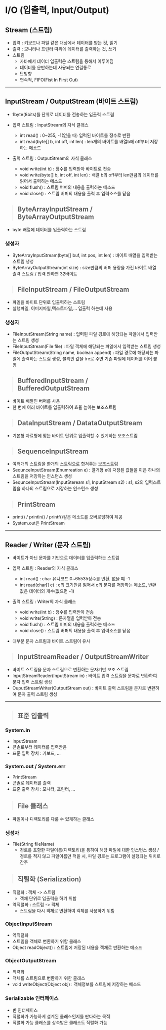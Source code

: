 # I/O (입출력, Input/Output)
## Stream (스트림)
* 입력 : 키보드나 파일 같은 대상에서 데이터를 받는 것, 읽기
* 출력 : 모니터나 프린터 따위에 데이터를 출력하는 것, 쓰기
* 스트림
  * 자바에서 데이터 입출력은 스트림을 통해서 이루어짐
  * 데이터를 운반하는데 사용되는 연결통로
  * 단방향 
  * 연속적, FIFO(Fist In First Out)
---
## InputStream / OutputStream (바이트 스트림)
* 1byte(8bits)를 단위로 데이터를 전송하는 입출력 스트림
* 입력 스트림 : InputStream의 자식 클래스
  * int read() : 0~255, -1(없을 때) 입력된 바이트를 정수로 반환
  * int read(byte[] b, int off, int len) : len개의 바이트를 배열b에 off부터 저장하는 메소드

* 출력 스트림 : OutputStream의 자식 클래스
  * void write(int b) : 정수를 입력받아 바이트로 전송
  * void write(byte[] b, int off, int len) : 배열 b의 off부터 len만큼의 데이터를 읽어서 출력하는 메소드
  * void flush() : 스트림 버퍼의 내용을 출력하는 메소드
  * void close() : 스트림 버퍼의 내용을 출력 후 입력소스를 닫음
  

> ## ByteArrayInputStream / ByteArrayOutputStream
* byte 배열에 데이터를 입출력하는 스트림

### 생성자
* ByteArrayInputStream(byte[] buf, int pos, int len) : 바이트 배열을 입력받는 스트림 생성
* ByteArrayOutputStream(int size) : size만큼의 버퍼 용량을 가진 바이트 배열 출력 스트림 / 입력 안하면 32바이트

> ## FileInputStream / FileOutputStream
* 파일을 바이트 단위로 입출력하는 스트림
* 실행파일, 이미지파일,텍스트파일,... 입출력 하는데 사용

### 생성자
* FileInputStream(String name) : 입력된 파일 경로에 해당되는 파일에서 입력받는 스트림 생성
* FileInputStream(File file) : 파일 객체에 해당되는 파일에서 입력받는 스트림 생성
* FileOutputStream(String name, boolean append) : 파일 경로에 해당되는 파일에 출력하는 스트림 생성, 불리언 값을 tre로 주면 기존 파일에 데이터를 이어 붙임

> ## BufferedInputStream / BufferedOutputStream
* 바이트 배열인 버퍼를 사용
* 한 번에 여러 바이트를 입출력하여 효율 높이는 보조스트림


> ## DataInputStream / DatataOutputStream
* 기본형 자료형에 맞는 바이트 단위로 입출력할 수 있게하는 보조스트림

> ## SequenceInputStream
* 여러개의 스트림을 한개의 스트림으로 합쳐주는 보조스트림
* SequnceInputStream(Enumreation e) : 열거형 e에 저장된 값들을 이은 하나의 스트림을 저장하는 인스턴스 생성
* SequnceInputStream(InputSteream s1, InputStream s2) : s1, s2의 입력스트림을 하나의 스트림으로 저장하는 인스턴스 생성


> ## PrintStream
* print() / println() / printf()같은 메소드를 오버로딩하여 제공
* System.out은 PrintStream

---
## Reader / Writer (문자 스트림)
* 바이트가 아닌 문자를 기반으로 데이터를 입출력하는 스트림
* 입력 스트림 : Reader의 자식 클래스
  * int read() : char 유니코드 0~65535정수를 반환, 없을 떄 -1
  * int read(char[] c) : c의 크기만큼 읽어서 c의 문자를 저장하는 메소드, 반환 값은 데이터의 개수(없으면 -1)
* 출력 스트림 : Writer의 자식 클래스
  * void write(int b) : 정수를 입력받아 전송
  * void write(String) : 문자열을 입력받아 전송
  * void flush() : 스트림 버퍼의 내용을 출력하는 메소드
  * void close() : 스트림 버퍼의 내용을 출력 후 입력소스를 닫음

* 대부분 문자 스트림과 바이트 스트림이 유사
 
> ## InputStreamReader / OutputStreamWriter
* 바이트 스트림을 문자 스트림으로 변환하는 문자기반 보조 스트림
* InputStreamReader(InputStream in) : 바이트 입력 스트림을 문자로 변환하여 문자 입력 스트림 생성
* OuputStreamWriter(OutputStream out) : 바이트 출력 스트림을 문자로 변환하여 문자 출력 스트림 생성


---
> ## 표준 입출력

### System.in
* InputStream
* 콘솔로부터 데이터를 입력받음
* 표준 입력 장치 : 키보드, ...

### System.out / System.err
* PrintStream
* 콘솔로 데이터를 출력
* 표준 출력 장치 : 모니터, 프린터, ...


> ## File 클래스

* 파일이나 디렉토리를 다룰 수 있게하는 클래스

### 생성자
* File(String fileName)
  * 경로를 포함한 파일이름(디렉토리)을 통하여 해당 파일에 대한 인스턴스 생성 / 경로를 적지 않고 파일이름만 적을 시, 파일 경로는 프로그램이 실행되는 위치로 간주

> ## 직렬화 (Serialization)
* 직렬화 : 객체 -> 스트림
  * 객체 단위로 입출력을 하기 위함
* 역직렬화 : 스트림 -> 객체
  * 스트림을 다시 객체로 변환하여 객체를 사용하기 위함
  
### ObjectInputStream
* 역직렬화
* 스트림을 객체로 변환하기 위함 클래스
* Object readObject() : 스트림에 저장된 내용을 객체로 반환하는 메소드

### ObjectOutputStream
* 직력화
* 객체를 스트림으로 변환하기 위한 클래스 
* void writeObject(Object obj) : 객체정보를 스트림에 저장하는 메소드

### Serializable 인터페이스
* 빈 인터페이스
* 직렬화가 가능하게 설계된 클래스인지를 판다하는 목적
* 직렬화 가능 클래스를 상속받은 클래스도 직렬화 가능

